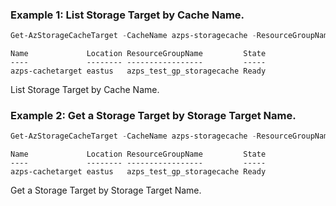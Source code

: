 ### Example 1: List Storage Target by Cache Name.
```powershell
Get-AzStorageCacheTarget -CacheName azps-storagecache -ResourceGroupName azps_test_gp_storagecache
```

```output
Name             Location ResourceGroupName         State
----             -------- -----------------         -----
azps-cachetarget eastus   azps_test_gp_storagecache Ready
```

List Storage Target by Cache Name.

### Example 2: Get a Storage Target by Storage Target Name.
```powershell
Get-AzStorageCacheTarget -CacheName azps-storagecache -ResourceGroupName azps_test_gp_storagecache -Name azps-cachetarget
```

```output
Name             Location ResourceGroupName         State
----             -------- -----------------         -----
azps-cachetarget eastus   azps_test_gp_storagecache Ready
```

Get a Storage Target by Storage Target Name.